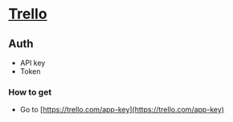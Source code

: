 # [Trello](https://developer.atlassian.com/cloud/trello/rest/)
## Auth
- API key 
- Token

### How to get 
- Go to [https://trello.com/app-key](https://trello.com/app-key)
